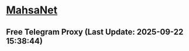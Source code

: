 
# [MahsaNet](https://t.me/mahsa_net)
## Free Telegram Proxy (Last Update: 2025-09-22 15:38:44)

    